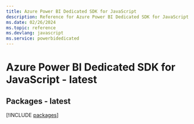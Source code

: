 ```yaml
---
title: Azure Power BI Dedicated SDK for JavaScript
description: Reference for Azure Power BI Dedicated SDK for JavaScript
ms.date: 02/26/2024
ms.topic: reference
ms.devlang: javascript
ms.service: powerbidedicated
---
```

# Azure Power BI Dedicated SDK for JavaScript - latest
## Packages - latest
[!INCLUDE [packages](power-bi-dedicated-index.md)]